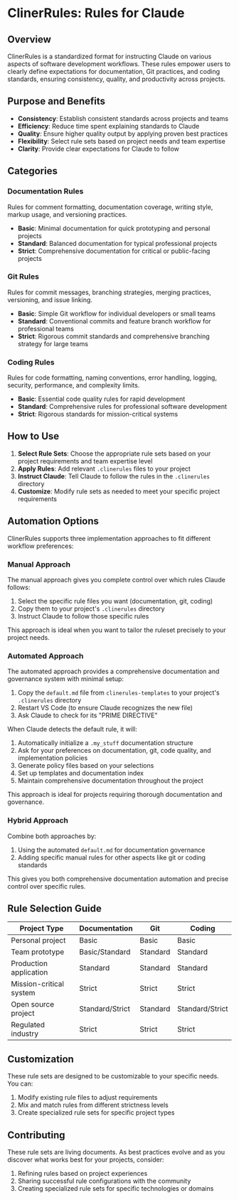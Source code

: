 # ClinerRules: Rules for Claude

## Overview

ClinerRules is a standardized format for instructing Claude on various aspects of software development workflows. These rules empower users to clearly define expectations for documentation, Git practices, and coding standards, ensuring consistency, quality, and productivity across projects.

## Purpose and Benefits

- **Consistency**: Establish consistent standards across projects and teams
- **Efficiency**: Reduce time spent explaining standards to Claude
- **Quality**: Ensure higher quality output by applying proven best practices
- **Flexibility**: Select rule sets based on project needs and team expertise
- **Clarity**: Provide clear expectations for Claude to follow

## Categories

### Documentation Rules
Rules for comment formatting, documentation coverage, writing style, markup usage, and versioning practices.

- **Basic**: Minimal documentation for quick prototyping and personal projects
- **Standard**: Balanced documentation for typical professional projects
- **Strict**: Comprehensive documentation for critical or public-facing projects

### Git Rules
Rules for commit messages, branching strategies, merging practices, versioning, and issue linking.

- **Basic**: Simple Git workflow for individual developers or small teams
- **Standard**: Conventional commits and feature branch workflow for professional teams
- **Strict**: Rigorous commit standards and comprehensive branching strategy for large teams

### Coding Rules
Rules for code formatting, naming conventions, error handling, logging, security, performance, and complexity limits.

- **Basic**: Essential code quality rules for rapid development
- **Standard**: Comprehensive rules for professional software development
- **Strict**: Rigorous standards for mission-critical systems

## How to Use

1. **Select Rule Sets**: Choose the appropriate rule sets based on your project requirements and team expertise level
2. **Apply Rules**: Add relevant `.clinerules` files to your project
3. **Instruct Claude**: Tell Claude to follow the rules in the `.clinerules` directory
4. **Customize**: Modify rule sets as needed to meet your specific project requirements

## Automation Options

ClinerRules supports three implementation approaches to fit different workflow preferences:

### Manual Approach

The manual approach gives you complete control over which rules Claude follows:

1. Select the specific rule files you want (documentation, git, coding)
2. Copy them to your project's `.clinerules` directory
3. Instruct Claude to follow those specific rules

This approach is ideal when you want to tailor the ruleset precisely to your project needs.

### Automated Approach

The automated approach provides a comprehensive documentation and governance system with minimal setup:

1. Copy the `default.md` file from `clinerules-templates` to your project's `.clinerules` directory
2. Restart VS Code (to ensure Claude recognizes the new file)
3. Ask Claude to check for its "PRIME DIRECTIVE"

When Claude detects the default rule, it will:

1. Automatically initialize a `.my_stuff` documentation structure
2. Ask for your preferences on documentation, git, code quality, and implementation policies
3. Generate policy files based on your selections
4. Set up templates and documentation index
5. Maintain comprehensive documentation throughout the project

This approach is ideal for projects requiring thorough documentation and governance.

### Hybrid Approach

Combine both approaches by:

1. Using the automated `default.md` for documentation governance
2. Adding specific manual rules for other aspects like git or coding standards

This gives you both comprehensive documentation automation and precise control over specific rules.

## Rule Selection Guide

| Project Type | Documentation | Git | Coding |
|--------------|--------------|-----|--------|
| Personal project | Basic | Basic | Basic |
| Team prototype | Basic/Standard | Standard | Standard |
| Production application | Standard | Standard | Standard |
| Mission-critical system | Strict | Strict | Strict |
| Open source project | Standard/Strict | Standard | Standard/Strict |
| Regulated industry | Strict | Strict | Strict |

## Customization

These rule sets are designed to be customizable to your specific needs. You can:

1. Modify existing rule files to adjust requirements
2. Mix and match rules from different strictness levels
3. Create specialized rule sets for specific project types

## Contributing

These rule sets are living documents. As best practices evolve and as you discover what works best for your projects, consider:

1. Refining rules based on project experiences
2. Sharing successful rule configurations with the community
3. Creating specialized rule sets for specific technologies or domains
